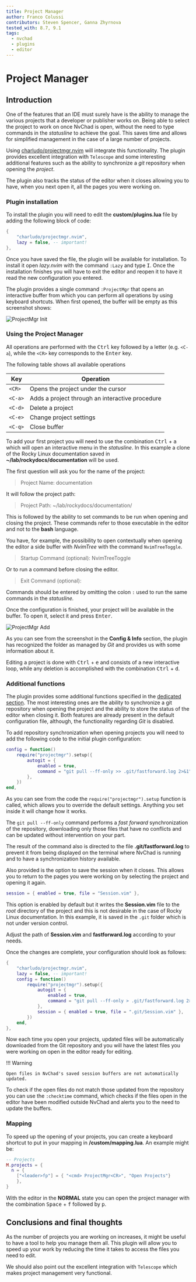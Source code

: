 ```yaml
---
title: Project Manager
author: Franco Colussi
contributors: Steven Spencer, Ganna Zhyrnova
tested_with: 8.7, 9.1
tags:
  - nvchad
  - plugins
  - editor
---
```


# Project Manager

## Introduction

One of the features that an IDE must surely have is the ability to manage the various projects that a developer or publisher works on. Being able to select the project to work on once NvChad is open, without the need to type commands in the *statusline* to achieve the goal. This saves time and allows for simplified management in the case of a large number of projects.

Using [charludo/projectmgr.nvim](https://github.com/charludo/projectmgr.nvim) will integrate this functionality. The plugin provides excellent integration with `Telescope` and some interesting additional features such as the ability to synchronize a *git* repository when opening the *project*.

The plugin also tracks the status of the editor when it closes allowing you to have, when you next open it, all the pages you were working on.

### Plugin installation

To install the plugin you will need to edit the **custom/plugins.lua** file by adding the following block of code:

```lua
{
    "charludo/projectmgr.nvim",
    lazy = false, -- important!
},
```

Once you have saved the file, the plugin will be available for installation. To install it open *lazy.nvim* with the command `:Lazy` and type <kbd>I</kbd>. Once the installation finishes you will have to exit the editor and reopen it to have it read the new configuration you entered.

The plugin provides a single command `:ProjectMgr` that opens an interactive buffer from which you can perform all operations by using keyboard shortcuts. When first opened, the buffer will be empty as this screenshot shows:

![ProjectMgr Init](./images/projectmgr_init.png)

### Using the Project Manager

All operations are performed with the <kbd>Ctrl</kbd> key followed by a letter (e.g. `<C-a`), while the `<CR>` key corresponds to the <kbd>Enter</kbd> key.

The following table shows all available operations

| Key     | Operation                                       |
|-------- | ----------------------------------------------- |
| `<CR>`  | Opens the project under the cursor              |
| `<C-a>` | Adds a project through an interactive procedure |
| `<C-d>` | Delete a project                                |
| `<C-e>` | Change project settings                         |
| `<C-q>` | Close buffer                                    |

To add your first project you will need to use the combination <kbd>Ctrl</kbd> + <kbd>a</kbd> which will open an interactive menu in the *statusline*. In this example a clone of the Rocky Linux documentation saved in **~/lab/rockydocs/documentation** will be used.

The first question will ask you for the name of the project:

> Project Name: documentation

It will follow the project path:

> Project Path: ~/lab/rockydocs/documentation/

This is followed by the ability to set commands to be run when opening and closing the project. These commands refer to those executable in the editor and not to the **bash** language.

You have, for example, the possibility to open contextually when opening the editor a side buffer with *NvimTree* with the command `NvimTreeToggle`.

> Startup Command (optional): NvimTreeToggle

Or to run a command before closing the editor.

> Exit Command (optional):

Commands should be entered by omitting the colon `:` used to run the same commands in the *statusline.*

Once the configuration is finished, your project will be available in the buffer. To open it, select it and press <kbd>Enter</kbd>.

![ProjectMgr Add](./images/projectmgr_add.png)

As you can see from the screenshot in the **Config & Info** section, the plugin has recognized the folder as managed by *Git* and provides us with some information about it.

Editing a project is done with <kbd>Ctrl</kbd> + <kbd>e</kbd> and consists of a new interactive loop, while any deletion is accomplished with the combination <kbd>Ctrl</kbd> + <kbd>d</kbd>.

### Additional functions

The plugin provides some additional functions specified in the [dedicated section](https://github.com/charludo/projectmgr.nvim#%EF%B8%8F-configuration). The most interesting ones are the ability to synchronize a git repository when opening the project and the ability to store the status of the editor when closing it. Both features are already present in the default configuration file, although, the functionality regarding *Git* is disabled.

To add repository synchronization when opening projects you will need to add the following code to the initial plugin configuration:

```lua
config = function()
    require("projectmgr").setup({
        autogit = {
            enabled = true,
            command = "git pull --ff-only >> .git/fastforward.log 2>&1",
        },
    })
end,
```

As you can see from the code the `require("projectmgr").setup` function is called, which allows you to override the default settings. Anything you set inside it will change how it works.

The `git pull --ff-only` command performs a *fast forward* synchronization of the repository, downloading only those files that have no conflicts and can be updated without intervention on your part.

The result of the command also is directed to the file **.git/fastforward.log** to prevent it from being displayed on the terminal where NvChad is running and to have a synchronization history available.

Also provided is the option to save the session when it closes. This allows you to return to the pages you were working on by selecting the project and opening it again.

```lua
session = { enabled = true, file = "Session.vim" },
```

This option is enabled by default but it writes the **Session.vim** file to the *root* directory of the project and this is not desirable in the case of Rocky Linux documentation. In this example, it is saved in the `.git` folder which is not under version control.

Adjust the path of **Session.vim** and **fastforward.log** according to your needs.

Once the changes are complete, your configuration should look as follows:

```lua
{
    "charludo/projectmgr.nvim",
    lazy = false, -- important!
    config = function()
        require("projectmgr").setup({
            autogit = {
                enabled = true,
                command = "git pull --ff-only > .git/fastforward.log 2>&1",
            },
            session = { enabled = true, file = ".git/Session.vim" },
        })
    end,
},
```

Now each time you open your projects, updated files will be automatically downloaded from the Git repository and you will have the latest files you were working on open in the editor ready for editing.

!!! Warning

    Open files in NvChad's saved session buffers are not automatically updated.

To check if the open files do not match those updated from the repository you can use the `:checktime` command, which checks if the files open in the editor have been modified outside NvChad and alerts you to the need to update the buffers.

### Mapping

To speed up the opening of your projects, you can create a keyboard shortcut to put in your mapping in **/custom/mapping.lua**. An example might be:

```lua
-- Projects
M.projects = {
  n = {
    ["<leader>fp"] = { "<cmd> ProjectMgr<CR>", "Open Projects"}
    },
}
```

With the editor in the **NORMAL** state you can open the project manager with the combination <kbd>Space</kbd> + <kbd>f</kbd> followed by <kbd>p</kbd>.

## Conclusions and final thoughts

As the number of projects you are working on increases, it might be useful to have a tool to help you manage them all. This plugin will allow you to speed up your work by reducing the time it takes to access the files you need to edit.

We should also point out the excellent integration with `Telescope` which makes project management very functional.
